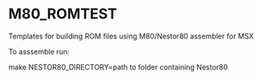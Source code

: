 # M80_ROMTEST
Templates for building ROM files using M80/Nestor80 assembler for MSX

To asssemble run:

make NESTOR80_DIRECTORY=path to folder containing Nestor80